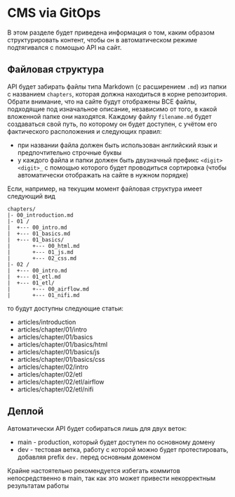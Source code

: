 # CMS via GitOps

В этом разделе будет приведена информация о том, каким образом структурировать контент, чтобы он в автоматическом режиме подтягивался с помощью API на сайт.

## Файловая структура

API будет забирать файлы типа Markdown (с расширением `.md`) из папки с названием `chapters`, которая должна находиться в корне репозитория. 
Обрати внимание, что на сайте будут отображены ВСЕ файлы, подходящие под изначальное описание, независимо от того, в какой вложенной папке они находятся.
Каждому файлу `filename.md` будет создаваться свой путь, по которому он будет доступен, с учётом его фактического расположения и следующих правил:
- при названии файла должен быть использован английский язык и предпочтительно строчные буквы
- у каждого файла и папки должен быть двузначный префикс `<digit><digit>_` с помощью которого будет проводиться сортировка (чтобы автоматически отображать на сайте в нужном порядке)

Если, например, на текущим момент файловая структура имеет следующий вид
```
chapters/
|- 00_introduction.md
|- 01 /
|  +--- 00_intro.md
|  +--- 01_basics.md
|  +--- 01_basics/
|       +--- 00_html.md
|       +--- 01_js.md
|       +--- 02_css.md
|- 02 /
|  +--- 00_intro.md
|  +--- 01_etl.md
|  +--- 01_etl/
|       +--- 00_airflow.md
|       +--- 01_nifi.md
```

то будут доступны следующие статьи:
- articles/introduction
- articles/chapter/01/intro
- articles/chapter/01/basics
- articles/chapter/01/basics/html
- articles/chapter/01/basics/js
- articles/chapter/01/basics/css
- articles/chapter/02/intro
- articles/chapter/02/etl
- articles/chapter/02/etl/airflow
- articles/chapter/02/etl/nifi

## Деплой

Автоматически API будет собираться лишь для двух веток:
- main - production, который будет доступен по основному домену
- dev - тестовая ветка, работу с которой можно будет протестировать, добавляя prefix `dev.` перед основным доменом

Крайне настоятельно рекомендуется избегать коммитов непосредственно в main, так как это может привести некорректным результатам работы



